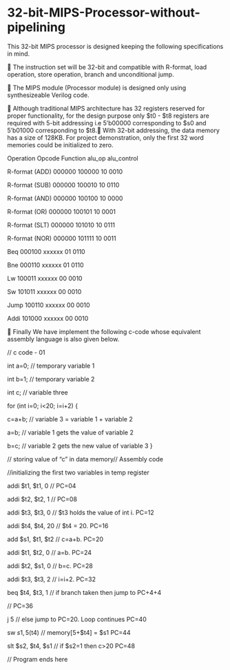 # 32-bit-MIPS-Processor-without-pipelining

This 32-bit MIPS processor is designed keeping the following specifications in mind.

 The instruction set will be 32-bit and compatible with R-format, load operation, store
operation, branch and unconditional jump.

 The MIPS module (Processor module) is designed only using synthesizeable
Verilog code.

 Although traditional MIPS architecture has 32 registers reserved for proper functionality,
for the design purpose only $t0 - $t8 registers are required with 5-bit addressing i.e
5’b00000 corresponding to $s0 and 5’b01000 corresponding to $t8. With 32-bit addressing, the data memory has a size of 128KB. For project demonstration,
only the first 32 word memories could be initialized to zero.


Operation         Opcode    Function    alu_op  alu_control

R-format (ADD)    000000    100000      10      0010

R-format (SUB)    000000    100010      10      0110

R-format (AND)    000000    100100      10      0000

R-format (OR)     000000    100101      10      0001

R-format (SLT)    000000    101010      10      0111

R-format (NOR)    000000    101111      10      0011

Beq               000100    xxxxxx      01      0110

Bne               000110    xxxxxx      01      0110

Lw                100011    xxxxxx      00      0010

Sw                101011    xxxxxx      00      0010

Jump              100110    xxxxxx      00      0010

Addi              101000    xxxxxx      00      0010


 Finally We have implement the following c-code whose equivalent assembly
language is also given below.

// c code - 01

int a=0; // temporary variable 1

int b=1; // temporary variable 2

int c; // variable three

for (int i=0; i<20; i=i+2)
{

c=a+b; // variable 3 = variable 1 + variable 2

a=b; // variable 1 gets the value of variable 2

b=c; // variable 2 gets the new value of variable 3
}

// storing value of “c” in data memory// Assembly code

//initializing the first two variables in temp register

addi $t1, $t1, 0 // PC=04

addi $t2, $t2, 1 // PC=08

addi $t3, $t3, 0 // $t3 holds the value of int i. PC=12

addi $t4, $t4, 20 // $t4 = 20. PC=16

add $s1, $t1, $t2 // c=a+b. PC=20

addi $t1, $t2, 0 // a=b. PC=24

addi $t2, $s1, 0 // b=c. PC=28

addi $t3, $t3, 2 // i=i+2. PC=32

beq $t4, $t3, 1 // if branch taken then jump to PC+4+4

// PC=36

j 5 // else jump to PC=20. Loop continues PC=40

sw $s1, 5($t4) // memory[5+$t4] = $s1 PC=44

slt $s2, $t4, $s1 // if $s2=1 then c>20 PC=48

// Program ends here
